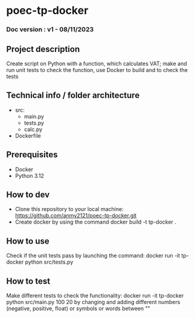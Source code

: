 # poec-tp-docker

### Doc version : v1 - 08/11/2023

## Project description
Create script on Python with a function, which calculates VAT; make and run unit tests to check the function, use Docker to build and to check the tests

## Technical info / folder architecture
- src: 
  - main.py
  - tests.py
  - calc.py
- Dockerfile

## Prerequisites
- Docker
- Python 3.12

## How to dev
- Clone this repository to your local machine: https://github.com/anmy2121/poec-tp-docker.git
- Create docker by using the command docker build -t tp-docker .

## How to use
Check if the unit tests pass by launching the command: docker run -it tp-docker python src/tests.py 

## How to test
Make different tests to check the functionality: docker run -it tp-docker python src/main.py 100 20 by changing and adding different numbers (negative, positive, float) or symbols or words between ""


   




